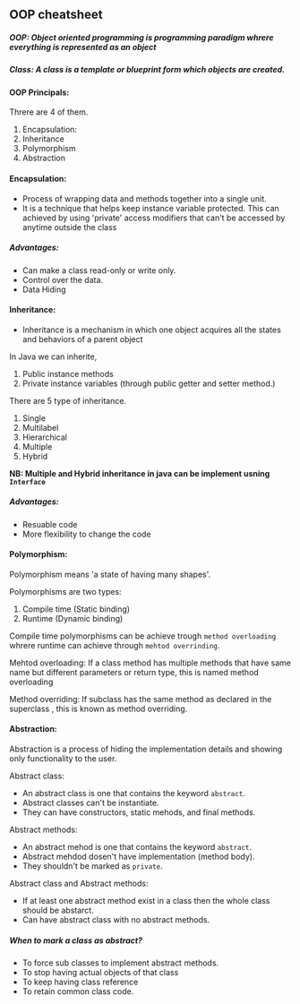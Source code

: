 ## OOP cheatsheet

##### OOP: Object oriented programming is programming paradigm whrere everything is represented as an object

##### Class: A class is a template or blueprint form which objects are created.

#### OOP Principals:
Threre are 4 of them.
1. Encapsulation:
2. Inheritance
3. Polymorphism
4. Abstraction


#### Encapsulation:

- Process of wrapping data and methods together into a single unit.
- It is a technique that helps keep instance variable protected. This can achieved by using 'private' access modifiers that can't be accessed by anytime outside the class

##### Advantages:
- Can make a class read-only or write only.
- Control over the data.
- Data Hiding


#### Inheritance:

- Inheritance is a mechanism in which one object acquires all the states and behaviors of a parent object

In Java we can inherite,
1. Public instance methods
2. Private instance variables (through public getter and setter method.)

There are 5 type of inheritance.
1. Single
2. Multilabel
3. Hierarchical
4. Multiple
5. Hybrid

**NB: Multiple and Hybrid inheritance in java can be implement usning `Interface`**
##### Advantages:
- Resuable code
- More flexibility to change the code

#### Polymorphism:
Polymorphism means 'a state of having many shapes'.

Polymorphisms are two types:
1. Compile time (Static binding)
2. Runtime (Dynamic binding)

Compile time polymorphisms can be achieve trough `method overloading` whrere runtime can achieve through `mehtod overrinding`.

Mehtod overloading: If a class method has multiple methods that have same name but different parameters or return type, this is named method overloading 

Method overriding: If subclass has the same method as declared in the superclass , this is known as method overriding.
#### Abstraction:

Abstraction is a process of hiding the implementation details and showing only functionality to the user.

Abstract class:
- An abstract class is one that contains the keyword `abstract`.
- Abstract classes can't be instantiate.
- They can have constructors, static mehods, and final methods.

Abstract methods:
- An abstract mehod is one that contains the keyword `abstract`.
- Abstract mehdod dosen't have implementation (method body).
- They shouldn't be marked as `private`.

Abstract class and Abstract methods:
- If at least one abstract method exist in a class then the whole class should be abstarct.
- Can have abstract class with no abstract methods.
  
##### When to mark a class as abstract?
- To force sub classes to implement abstract methods.
- To stop having actual objects of that class
- To keep having class reference
- To retain common class code.